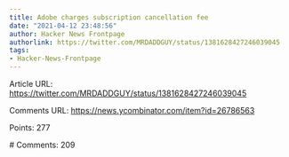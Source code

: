 ```yaml
---
title: Adobe charges subscription cancellation fee
date: "2021-04-12 23:48:56"
author: Hacker News Frontpage
authorlink: https://twitter.com/MRDADDGUY/status/1381628427246039045
tags:
- Hacker-News-Frontpage
---
```


<p>Article URL: <a href="https://twitter.com/MRDADDGUY/status/1381628427246039045">https://twitter.com/MRDADDGUY/status/1381628427246039045</a></p>
<p>Comments URL: <a href="https://news.ycombinator.com/item?id=26786563">https://news.ycombinator.com/item?id=26786563</a></p>
<p>Points: 277</p>
<p># Comments: 209</p>
